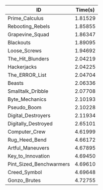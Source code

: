 |ID|Time(s)|
|-|-|
|Prime_Calculus|1.81529|
|Rebooting_Rebels|1.85855|
|Grapevine_Squad|1.86347|
|Blackouts|1.89095|
|Loose_Screws|1.94692|
|The_Hit_Blunders|2.04219|
|Hackerjacks|2.04225|
|The_ERROR_List|2.04704|
|Beasts|2.06336|
|Smalltalk_Dribble|2.07708|
|Byte_Mechanics|2.10193|
|Pseudo_Boom|2.10228|
|Digital_Destroyers|2.11934|
|Digitally_Destroyed|2.65101|
|Computer_Crew|4.61999|
|Rug_Heed_Bend|4.66172|
|Artful_Maneuvers|4.67895|
|Key_to_Innovation|4.69450|
|Pint_Sized_Benchwarmers|4.69610|
|Creed_Symbol|4.69648|
|Gonzo_Brutes|4.72755|
